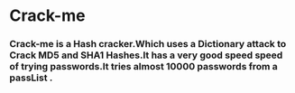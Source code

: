 # Crack-me

### Crack-me is a Hash cracker.Which uses a Dictionary attack to Crack MD5 and SHA1 Hashes.It has a very good speed speed of trying passwords.It tries almost 10000 passwords from a passList .
